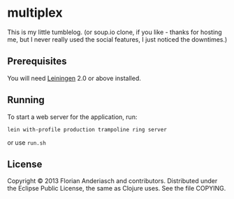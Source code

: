 # multiplex

This is my little tumblelog.
(or soup.io clone, if you like - thanks for hosting me,
but I never really used the social features, I just noticed the downtimes.)

## Prerequisites

You will need [Leiningen][1] 2.0 or above installed.

[1]: https://github.com/technomancy/leiningen

## Running

To start a web server for the application, run:

    lein with-profile production trampoline ring server

or use ```run.sh```

## License

Copyright © 2013 Florian Anderiasch and contributors. Distributed under the Eclipse Public License, the same as Clojure uses. See the file COPYING.
